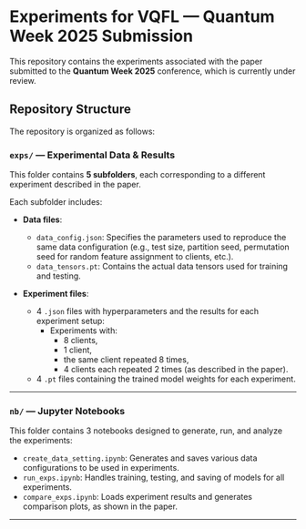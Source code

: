 # Experiments for VQFL — Quantum Week 2025 Submission

This repository contains the experiments associated with the paper submitted to the **Quantum Week 2025** conference, which is currently under review.

## Repository Structure

The repository is organized as follows:

### `exps/` — Experimental Data & Results

This folder contains **5 subfolders**, each corresponding to a different experiment described in the paper.

Each subfolder includes:

- **Data files**:
  - `data_config.json`: Specifies the parameters used to reproduce the same data configuration (e.g., test size, partition seed, permutation seed for random feature assignment to clients, etc.).
  - `data_tensors.pt`: Contains the actual data tensors used for training and testing.

- **Experiment files**:
  - 4 `.json` files with hyperparameters and the results for each experiment setup:
    - Experiments with:
      - 8 clients,
      - 1 client,
      - the same client repeated 8 times,
      - 4 clients each repeated 2 times (as described in the paper).
  - 4 `.pt` files containing the trained model weights for each experiment.

---

### `nb/` — Jupyter Notebooks

This folder contains 3 notebooks designed to generate, run, and analyze the experiments:

- `create_data_setting.ipynb`: Generates and saves various data configurations to be used in experiments.
- `run_exps.ipynb`: Handles training, testing, and saving of models for all experiments.
- `compare_exps.ipynb`: Loads experiment results and generates comparison plots, as shown in the paper.

---
